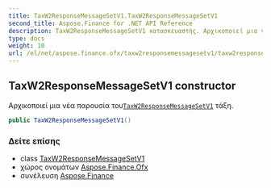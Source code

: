 ```yaml
---
title: TaxW2ResponseMessageSetV1.TaxW2ResponseMessageSetV1
second_title: Aspose.Finance for .NET API Reference
description: TaxW2ResponseMessageSetV1 κατασκευαστής. Αρχικοποιεί μια νέα παρουσία τουTaxW2ResponseMessageSetV1 τάξη.
type: docs
weight: 10
url: /el/net/aspose.finance.ofx/taxw2responsemessagesetv1/taxw2responsemessagesetv1/
---
```

## TaxW2ResponseMessageSetV1 constructor

Αρχικοποιεί μια νέα παρουσία του[`TaxW2ResponseMessageSetV1`](../) τάξη.

```csharp
public TaxW2ResponseMessageSetV1()
```

### Δείτε επίσης

* class [TaxW2ResponseMessageSetV1](../)
* χώρος ονομάτων [Aspose.Finance.Ofx](../../taxw2responsemessagesetv1/)
* συνέλευση [Aspose.Finance](../../../)


